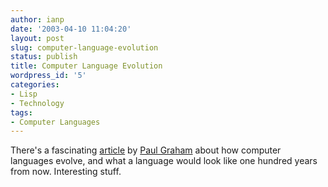 ```yaml
---
author: ianp
date: '2003-04-10 11:04:20'
layout: post
slug: computer-language-evolution
status: publish
title: Computer Language Evolution
wordpress_id: '5'
categories:
- Lisp
- Technology
tags:
- Computer Languages
---
```


There's a fascinating [article](http://www.paulgraham.com/hundred.html
"The Hundred-Year Language") by [Paul Graham](http://www.paulgraham.com)
about how computer languages evolve, and what a language would look like
one hundred years from now. Interesting stuff.
